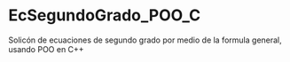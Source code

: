 # EcSegundoGrado_POO_C
Solicón de ecuaciones de segundo grado por medio de la formula general, usando POO en C++
